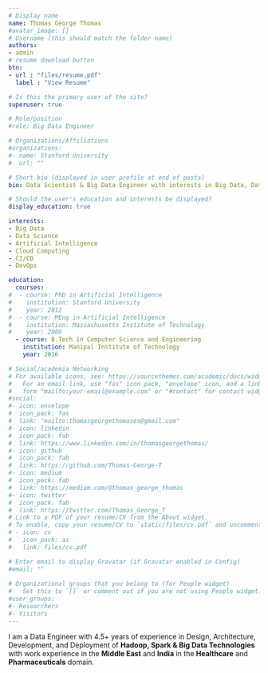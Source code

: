 ```yaml
---
# Display name
name: Thomas George Thomas
#avatar_image: []
# Username (this should match the folder name)
authors:
- admin
# resume download button
btn:
- url : "files/resume.pdf" 
  label : "View Resume"

# Is this the primary user of the site?
superuser: true

# Role/position
#role: Big Data Engineer

# Organizations/Affiliations
#organizations:
#- name: Stanford University
#  url: ""

# Short bio (displayed in user profile at end of posts)
bio: Data Scientist & Big Data Engineer with interests in Big Data, Data Science, Cloud Computing, Machine Learning, AI and DevOps.

# Should the user's education and interests be displayed?
display_education: true

interests:
- Big Data
- Data Science
- Artificial Intelligence
- Cloud Computing
- CI/CD
- DevOps

education:
  courses:
#  - course: PhD in Artificial Intelligence
#    institution: Stanford University
#    year: 2012
#  - course: MEng in Artificial Intelligence
#    institution: Massachusetts Institute of Technology
#    year: 2009
  - course: B.Tech in Computer Science and Engineering
    institution: Manipal Institute of Technology
    year: 2016

# Social/academia Networking
# For available icons, see: https://sourcethemes.com/academic/docs/widgets/#icons
#   For an email link, use "fas" icon pack, "envelope" icon, and a link in the
#   form "mailto:your-email@example.com" or "#contact" for contact widget.
#social: 
#- icon: envelope
#  icon_pack: fas
#  link: "mailto:thomasgeorgethomases@gmail.com"
#- icon: linkedin
#  icon_pack: fab
#  link: https://www.linkedin.com/in/thomasgeorgethomas/
#- icon: github
#  icon_pack: fab
#  link: https://github.com/Thomas-George-T
#- icon: medium
#  icon_pack: fab
#  link: https://medium.com/@thomas_george_thomas
#- icon: twitter
#  icon_pack: fab
#  link: https://twitter.com/Thomas_George_T
# Link to a PDF of your resume/CV from the About widget.
# To enable, copy your resume/CV to `static/files/cv.pdf` and uncomment the lines below  
# - icon: cv
#   icon_pack: ai
#   link: files/cv.pdf

# Enter email to display Gravatar (if Gravatar enabled in Config)
#email: ""
  
# Organizational groups that you belong to (for People widget)
#   Set this to `[]` or comment out if you are not using People widget.  
#user_groups:
#- Researchers
#- Visitors
---
```


I am a  Data Engineer with 4.5+ years of experience in Design, Architecture, Development, and Deployment of **Hadoop, Spark & Big Data Technologies** with work experience in the **Middle East** and **India** in  the **Healthcare** and **Pharmaceuticals** domain.
